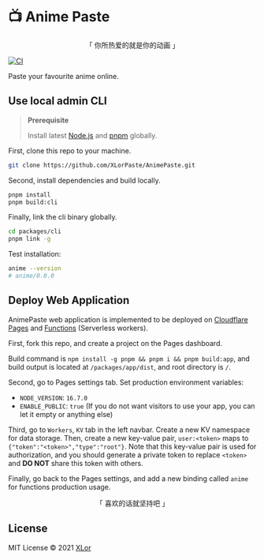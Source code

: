# :tv: Anime Paste

<p align="center">「 你所热爱的就是你的动画 」</p>

[![CI](https://github.com/XLorPaste/AnimePaste/actions/workflows/ci.yml/badge.svg)](https://github.com/XLorPaste/AnimePaste/actions/workflows/ci.yml)

Paste your favourite anime online.

## Use local admin CLI

> **Prerequisite**
>
> Install latest [Node.js](https://nodejs.org/) and [pnpm](https://pnpm.io/) globally.

First, clone this repo to your machine.

```bash
git clone https://github.com/XLorPaste/AnimePaste.git
```

Second, install dependencies and build locally.

```bash
pnpm install
pnpm build:cli
```

Finally, link the cli binary globally.

```bash
cd packages/cli
pnpm link -g
```

Test installation:

```bash
anime --version
# anime/0.0.0
```

## Deploy Web Application

AnimePaste web application is implemented to be deployed on [Cloudflare Pages](https://pages.cloudflare.com/) and [Functions](https://developers.cloudflare.com/pages/platform/functions/) (Serverless workers).

First, fork this repo, and create a project on the Pages dashboard.

Build command is `npm install -g pnpm && pnpm i && pnpm build:app`, and build output is located at `/packages/app/dist`, and root directory is `/`.

Second, go to Pages settings tab. Set production environment variables:

+ `NODE_VERSION`: `16.7.0`
+ `ENABLE_PUBLIC`: `true` (If you do not want visitors to use your app, you can let it empty or anything else)

Third, go to `Workers`, `KV` tab in the left navbar. Create a new KV namespace for data storage. Then, create a new key-value pair, `user:<token>` maps to `{"token":"<token>","type":"root"}`. Note that this key-value pair is used for authorization, and you should generate a private token to replace `<token>` and **DO NOT** share this token with others.

Finally, go back to the Pages settings, and add a new binding called `anime` for functions production usage.

<p align="center">「 喜欢的话就坚持吧 」</p>

## License

MIT License © 2021 [XLor](https://github.com/yjl9903)
